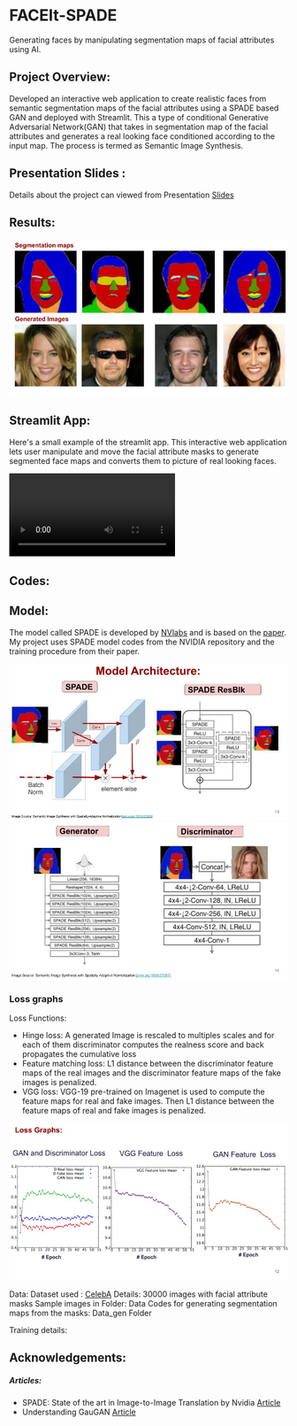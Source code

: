 # FACEIt-SPADE #

Generating faces by manipulating segmentation maps of facial attributes using AI.

## Project Overview: ##

Developed an interactive web application to create realistic faces from semantic segmentation maps of the facial attributes using a SPADE based GAN and deployed with Streamlit.
This a type of conditional Generative Adversarial Network(GAN) that takes in segmentation map of the facial attributes and generates a real looking face conditioned according to the input map. 
The process is termed as Semantic Image Synthesis.

## Presentation Slides : ##
Details about the project can viewed from Presentation [Slides](https://docs.google.com/presentation/d/1g1K8sfpHj0pCookdpxHvF1n1CFKMPeFp2Sqz1Ngfvf4/edit#slide=id.g8a61dbc963_0_51)

## Results: ##

![alt text](https://github.com/SAPreetha/FaceIt-SPADE/blob/master/Results/Ex1.jpg)


## Streamlit App: ##
Here's a small example of the streamlit app. This interactive web application lets user manipulate and move the facial attribute masks to generate segmented face maps and converts them to picture of real looking faces.

![](https://github.com/SAPreetha/FaceIt-SPADE/blob/master/Images/1.mov)

## Codes: ##


## Model: ##

The model called SPADE is developed by [NVlabs](https://github.com/NVlabs/SPADE) and is based on the [paper](https://arxiv.org/pdf/1903.07291.pdf).
My project uses SPADE model codes from the NVIDIA repository and the training procedure from their paper.

![alt text](https://github.com/SAPreetha/FaceIt-SPADE/blob/master/Images/spade_architecture.jpg)
![alt text](https://github.com/SAPreetha/FaceIt-SPADE/blob/master/Images/gen_dis_architecture.jpg)

### Loss graphs ###

Loss Functions:
* Hinge loss: A generated Image is rescaled to multiples scales and for each of them discriminator computes  the realness score and back propagates the cumulative loss
* Feature matching loss: L1 distance between the discriminator feature maps of the real images and the discriminator feature maps of the fake images is penalized.
* VGG loss:  VGG-19 pre-trained on Imagenet is used to compute the feature maps for real and fake images. Then L1 distance between the feature maps of real and fake images is penalized.

![alt text](https://github.com/SAPreetha/FaceIt-SPADE/blob/master/Images/loss.jpg)





Data:
Dataset used : [CelebA](https://github.com/switchablenorms/CelebAMask-HQ) 
Details: 30000 images with facial attribute masks
Sample images in Folder: Data
Codes for generating segmentation maps from the masks: Data_gen Folder

Training details:





## Acknowledgements: ##
##### Articles: #####
* SPADE: State of the art in Image-to-Image Translation by Nvidia [Article](https://medium.com/@kushajreal/spade-state-of-the-art-in-image-to-image-translation-by-nvidia-bb49f2db2ce3)
* Understanding GauGAN [Article](https://blog.paperspace.com/nvidia-gaugan-introduction/)
